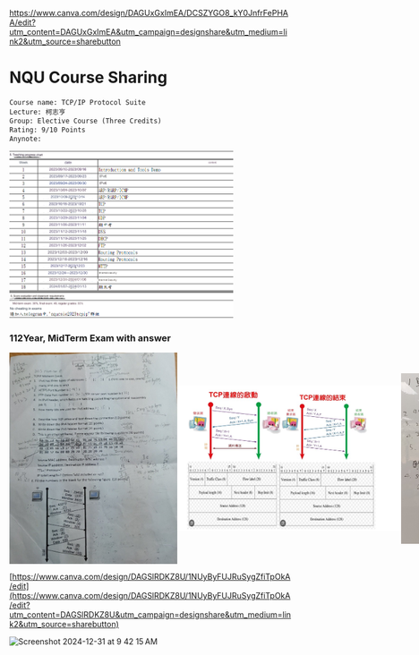 [](https://www.canva.com/design/DAGUxGxImEA/DCSZYGO8_kY0JnfrFePHAA/edit?utm_content=DAGUxGxImEA&utm_campaign=designshare&utm_medium=link2&utm_source=sharebutton)

https://www.canva.com/design/DAGUxGxImEA/DCSZYGO8_kY0JnfrFePHAA/edit?utm_content=DAGUxGxImEA&utm_campaign=designshare&utm_medium=link2&utm_source=sharebutton
# NQU Course Sharing
```
Course name: TCP/IP Protocol Suite 
Lecture: 柯志亨
Group: Elective Course (Three Credits)
Rating: 9/10 Points
Anynote: 
```
<img src="Images/chart.png" alt="Teaching Progress Chart" width="400"/>



### 112Year, MidTerm Exam with answer
<div style="display:flex; flex-direction:row; justify-content: space-between; align-items: center;">
  <img src="Images/midexam.jpg" width="300"/>
  <img src="Images/answer.jpg" width="400"/>
  <img src="Images/answers.jpg" width="250"/>
</div>

[https://www.canva.com/design/DAGSlRDKZ8U/1NUyByFUJRuSygZfiTpOkA/edit](https://www.canva.com/design/DAGSlRDKZ8U/1NUyByFUJRuSygZfiTpOkA/edit?utm_content=DAGSlRDKZ8U&utm_campaign=designshare&utm_medium=link2&utm_source=sharebutton)

<img width="472" alt="Screenshot 2024-12-31 at 9 42 15 AM" src="https://github.com/user-attachments/assets/bdfaa78e-7b32-4755-9490-8ad92b6162a3" />
